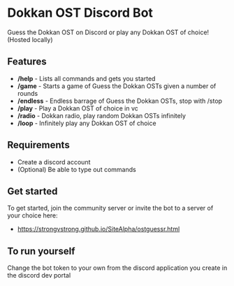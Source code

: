 # Dokkan OST Discord Bot
 Guess the Dokkan OST on Discord or play any Dokkan OST of choice! (Hosted locally)  

## Features
- **/help** - Lists all commands and gets you started
- **/game** - Starts a game of Guess the Dokkan OSTs given a number of rounds
- **/endless** - Endless barrage of Guess the Dokkan OSTs, stop with /stop
- **/play** - Play a Dokkan OST of choice in vc
- **/radio** - Dokkan radio, play random Dokkan OSTs infinitely
- **/loop** - Infinitely play any Dokkan OST of choice

## Requirements
 - Create a discord account
 - (Optional) Be able to type out commands

## Get started
 To get started, join the community server or invite the bot to a server of your choice here:
 - https://strongvstrong.github.io/SiteAlpha/ostguessr.html

## To run yourself
 Change the bot token to your own from the discord application you create in the discord dev portal
